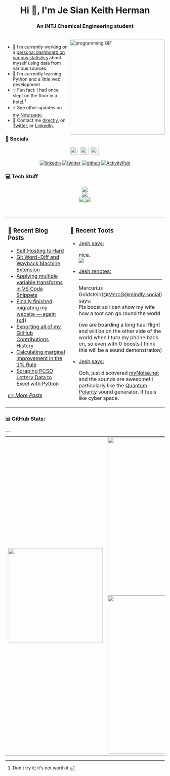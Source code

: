 <h1 align="center">Hi 👋, I'm Je Sian Keith Herman</h1>
<h3 align="center">An INTJ Chemical Engineering student</h3><br>
<img align="right" src="https://github.com/jskherman/jskherman/assets/68434444/6d0eeb9f-cf5f-407b-8e2f-da0c2ffc79a3" alt="programming GIF" height=300 />

- 🔭  I’m currently working on a [personal dashboard on various statistics](https://howis.jskherman.com) about myself using data from various sources.<br>
- 🌱  I’m currently learning Python and a little web development<br>
- 💡  Fun fact: I had once slept on the floor in a hotel.[^1]<br>
- ⚡  See other updates on my [Now page](https://www.jskherman.com/now).<br>
- 📧  Contact me [directly](https://www.jskherman.com/about/#contact-me), on [Twitter](https://twitter.com/jskherman), or [LinkedIn](https://linkedin.com/in/jskherman).

[^1]: Don't try it; it's not worth it.

### 💬 Socials

<div align="center">

<a href="https://www.jskherman.com" target="_blank"><img src="https://img.shields.io/website?down_message=offline&style=for-the-badge&up_message=online&url=https%3A%2F%2Fwww.jskherman.com" height="25" alt="website" /></a>&nbsp;
<a href="https://github.com/jskherman"><img src="https://komarev.com/ghpvc/?username=jskherman&style=for-the-badge&label=PROFILE+VIEWS" height="25" alt="views count" /></a>&nbsp;
<a href="https://paypal.me/jskherman" target="_blank"><img src="https://img.shields.io/badge/PayPal-00457C?style=for-the-badge&logo=paypal&logoColor=white" height="25" alt="paypal" /></a>&nbsp;

<a href="https://linkedin.com/in/jskherman" target="_blank"><img src="https://skillicons.dev/icons?i=linkedin" alt="linkedin" /></a>
<a href="https://twitter.com/jskherman" target="_blank"><img src="https://skillicons.dev/icons?i=twitter" alt="twitter" /></a>
<a href="https://github.com/jskherman" target="_blank"><img src="https://skillicons.dev/icons?i=github" alt="github" /></a>
<a href="https://calckey.social/@jskherman" target="_blank"><img src="https://skillicons.dev/icons?i=mastodon" alt="ActivityPub" /></a>

</div>

### 💻 Tech Stuff

<p align="center">
  <a href="https://www.jskherman.com" target="_blank">
    <img src="https://skillicons.dev/icons?i=vscode,cloudflare,netlify,docker,html,css,latex" />
    <br>
    <img src="https://skillicons.dev/icons?i=git,regex,matlab,octave,postgres,python,bots" />
    <br>
    <img src="https://img.shields.io/badge/Plotly-%233F4F75.svg?style=flat&logo=plotly&logoColor=white" />
    <img src="https://img.shields.io/badge/pandas-%23150458.svg?style=flat&logo=pandas&logoColor=white" />
  </a>
</p>
<br>

<table><tr><td valign="top" width="55%">

### 📝 Recent Blog Posts

<!-- BLOG-POST-LIST:START -->
- [Self Hosting Is Hard](https://www.jskherman.com/blog/self-hosting-is-hard/)
- [Git Word-Diff and Wayback Machine Extension](https://www.jskherman.com/til/git-wayback/)
- [Applying multiple variable transforms in VS Code Snippets](https://www.jskherman.com/til/2023-05-24_vscode-snippets/)
- [Finally finished migrating my website — again &lpar;x4&rpar;](https://www.jskherman.com/blog/migrating-sites/)
- [Exporting all of my GitHub Contributions History](https://www.jskherman.com/blog/github-contributions/)
- [Calculating marginal improvement in the 1% Rule](https://www.jskherman.com/til/2022-11-10_marginal-improvement/)
- [Scraping PCSO Lottery Data to Excel with Python](https://www.jskherman.com/blog/lotto-data/)
<!-- BLOG-POST-LIST:END -->

[👉 *More Posts*](https://www.jskherman.com/)
 
</td>
<!-- <td valign="top" width="50%">

### 🔖 A Random Three Body Simulation

</td> -->

<td valign="top" width="45%">

### 🎺 Recent Toots

<ul>
<!-- TOOT-LIST:START -->
<li><a href='https://calckey.social/notes/9hacgn7klf11d48z' target='_blank'>Jesh says: </a><p>

nice. <br><img src="https://storage.serverius.net/ffmedia:social/social/c1ff0329-ba0b-4023-b080-8ef1ca5ac593.png"> <span class="new_note with_img"></span></p></li>
<li><a href='https://calckey.social/notes/9ha95ppstgnjbs7u' target='_blank'>Jesh renotes: </a><p>

 <span class="renote_note without_img"></span><hr>Mercurius Goldstein(@MercG@mindly.social) says: <br>Pls boost so I can show my wife how a toot can go round the world
 
(we are boarding a long haul flight and will be on the other side of the world when I turn my phone back on, so even with 0 boosts I think this will be a sound demonstration)</p></li>
<li><a href='https://calckey.social/notes/9ha5pkyltppkdcv6' target='_blank'>Jesh says: </a><p>

Ooh, just discovered [myNoise.net](https://mynoise.net) and the sounds are awesome! I particularly like the [Quantum Polarity](https://mynoise.net/NoiseMachines/coolQuantifyMusicGenerator.php?l=50505050505050505050&d=14&title=Quantum%20Polarity) sound generator. It feels like cyber space. <span class="new_note without_img"></span></p></li><!-- TOOT-LIST:END -->
</ul>

</td>
</tr></table>

<!-- ### ✍️ Random Quote -->
<!-- ![](https://quotes-github-readme.vercel.app/api?type=horizontal&theme=dark) -->

### 📊 GitHub Stats:

<!-- ![](https://github-readme-stats.vercel.app/api?username=jskherman&theme=chartreuse-dark&hide_border=false&include_all_commits=true&count_private=true)<br/> -->

<table><td></td></table>

<table>
  <tr>
    <td><img src='https://readme-stats-ten-alpha.vercel.app/api/top-langs/?username=jskherman&theme=dark&hide_border=true&include_all_commits=true&count_private=true' height='300px'></td>
    <td><img src='https://github-readme-streak-stats.herokuapp.com/?user=jskherman&theme=dark&hide_border=true' width='500px'><br><img src='https://readme-stats-ten-alpha.vercel.app/api?username=jskherman&rank_icon=github&theme=dark&hide_border=true&show_icons=true' width='500px'></td>
  </tr>
</table>
